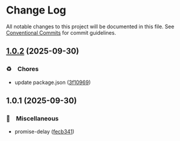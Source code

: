 # Change Log

All notable changes to this project will be documented in this file.
See [Conventional Commits](https://conventionalcommits.org) for commit guidelines.

## [1.0.2](https://github.com/bluelovers/ws-promise/compare/@bluelovers/promise-delay@1.0.1...@bluelovers/promise-delay@1.0.2) (2025-09-30)



### ♻️　Chores

* update package.json ([3f10969](https://github.com/bluelovers/ws-promise/commit/3f109690c2e23b47c7c31d08427953a7fd5d9729))



## 1.0.1 (2025-09-30)



### 🔖　Miscellaneous

* promise-delay ([fecb341](https://github.com/bluelovers/ws-promise/commit/fecb34112ca2eba2d00a3387ef99baa6ea47bf11))
